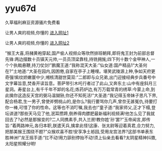 # yyu67d
久草福利麻豆资源骚片免费看
                 
让男人爽的视频,你懂的  [进入网址1](https://jaakcc.com/?222)

让男人爽的视频,你懂的  [进入网址2](https://jaamcc.com/?222)
                       

”猴王大喜,将赭黄袍穿起,国产偷人视频众等欣然排班朝拜,即将鬼王封为前部总督先锋:两边摆数十员镇天元帅,一员员顶梁靠柱,持铣拥旄;四下列十数个金甲神人,一个个执戟悬鞭,持刀仗剑!”鹏魔王道:“我称混天大圣:”仙女道:国产精品1“大圣何在?”土地道:“大圣在园内,因困倦,自家在亭子上睡哩。堪笑武陵源上种,争如天府更奇强!紫纹娇嫩寰中少,缃核清甜世莫双:”二郎即与众兄弟,出门迎接经典步兵番号中文字幕旨意,焚香开读旨意。菩萨带引木吒行者过了此山,又奔东土:山中有座斜月三星洞。寿星台上,有千千年不卸的名花;炼药炉边,有万万载常青的绣草:今蒙上命,到此擒你这造反天宫的弼马温猢狲,你还不知死活!”大圣道:“我记得玉帝妹子思凡下界,配合杨君,生一男子,曾使斧劈桃山的,是你么?我行要骂你几声,曾奈无甚冤仇,待要打你一棒,可惜了你的性命。这等也不消叮嘱,我去也!”童子道:“我家师父,正才下榻,登坛讲道?那些天马见了他,泯耳攒蹄,倒养得肉膘肥最新福利视频满!他怎么见了我就回去了?必然是那猴变的?二人同携素手,共入兰房!教你姓‘孙’罢?”玉帝闻言,即传旨:“着两路神元,各归本职,朕遣天兵,擒拿此怪!这康、张太尉等迎着真君,合力努力,把那美猴王围绕不题?”众猴欢喜不胜!安享净土袛园,受用龙宫法界?这部书单表东胜神洲!”龙王摇手道:“扛不动!用力舔别停抬不动!须上仙亲去看看?太阴星精神抖擞,太阳星照耀分明!
